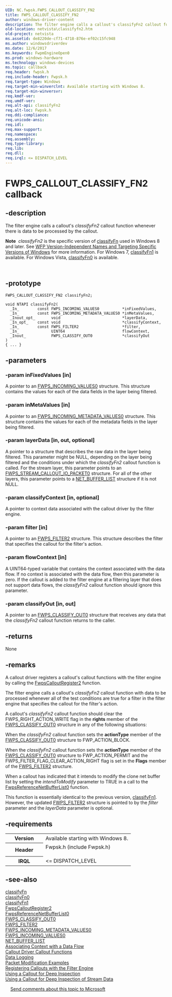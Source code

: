 ```yaml
---
UID: NC.fwpsk.FWPS_CALLOUT_CLASSIFY_FN2
title: FWPS_CALLOUT_CLASSIFY_FN2
author: windows-driver-content
description: The filter engine calls a callout's classifyFn2 callout function whenever there is data to be processed by the callout.Note  classifyFn2 is the specific version of classifyFn used in Windows 8 and later.
old-location: netvista\classifyfn2.htm
old-project: netvista
ms.assetid: de8220de-cf71-4718-876e-ef02c15fc948
ms.author: windowsdriverdev
ms.date: 12/6/2017
ms.keywords: FwpmEngineOpen0
ms.prod: windows-hardware
ms.technology: windows-devices
ms.topic: callback
req.header: fwpsk.h
req.include-header: Fwpsk.h
req.target-type: Windows
req.target-min-winverclnt: Available starting with Windows 8.
req.target-min-winversvr: 
req.kmdf-ver: 
req.umdf-ver: 
req.alt-api: classifyFn2
req.alt-loc: Fwpsk.h
req.ddi-compliance: 
req.unicode-ansi: 
req.idl: 
req.max-support: 
req.namespace: 
req.assembly: 
req.type-library: 
req.lib: 
req.dll: 
req.irql: <= DISPATCH_LEVEL
---
```


# FWPS_CALLOUT_CLASSIFY_FN2 callback



## -description
The filter engine calls a callout's 
  <i>classifyFn2</i> callout function whenever there is data to be processed by the callout.<div class="alert"><b>Note</b>  <i>classifyFn2</i> is the specific version of <a href="netvista.classifyfn">classifyFn</a> used in Windows 8 and later. See <a href="fwp.wfp_version-independent_names_and_targeting_specific_versions_of_windows">WFP Version-Independent Names and Targeting Specific Versions of Windows</a> for more information. For Windows 7, <a href="..\fwpsk\nc-fwpsk-fwps_callout_classify_fn1.md">classifyFn1</a> is available. For Windows Vista, <a href="..\fwpsk\nc-fwpsk-fwps_callout_classify_fn0.md">classifyFn0</a> is available.</div>
<div> </div>



## -prototype

````
FWPS_CALLOUT_CLASSIFY_FN2 classifyFn2;

void NTAPI classifyFn2(
  _In_        const FWPS_INCOMING_VALUES0          *inFixedValues,
  _In_        const FWPS_INCOMING_METADATA_VALUES0 *inMetaValues,
  _Inout_opt_       void                           *layerData,
  _In_opt_    const void                           *classifyContext,
  _In_        const FWPS_FILTER2                   *filter,
  _In_              UINT64                         flowContext,
  _Inout_           FWPS_CLASSIFY_OUT0             *classifyOut
)
{ ... }
````


## -parameters

### -param inFixedValues [in]

A pointer to an 
     <a href="netvista.fwps_incoming_values0">FWPS_INCOMING_VALUES0</a> structure. This
     structure contains the values for each of the data fields in the layer being filtered.

### -param inMetaValues [in]

A pointer to an 
     <a href="netvista.fwps_incoming_metadata_values0">
     FWPS_INCOMING_METADATA_VALUES0</a> structure. This structure contains the values for each of the
     metadata fields in the layer being filtered.

### -param layerData [in, out, optional]

A pointer to a structure that describes the raw data in the layer being filtered. This parameter
     might be NULL, depending on the layer being filtered and the conditions under which the 
     <i>classifyFn2</i> callout function is called. For the stream layer, this parameter points to an 
     <a href="netvista.fwps_stream_callout_io_packet0">
     FWPS_STREAM_CALLOUT_IO_PACKET0</a> structure. For all of the other layers, this parameter points to a 
     <a href="netvista.net_buffer_list">NET_BUFFER_LIST</a> structure if it is not
     NULL.

### -param classifyContext [in, optional]

A pointer to context data associated with the callout driver by the filter engine.

### -param filter [in]

A pointer to an 
     <a href="netvista.fwps_filter2">FWPS_FILTER2</a> structure. This structure
     describes the filter that specifies the callout for the filter's action.

### -param flowContext [in]

A UINT64-typed variable that contains the context associated with the data flow. If no context is
     associated with the data flow, then this parameter is zero. If the callout is added to the filter engine
     at a filtering layer that does not support data flows, the 
     <i>classifyFn2</i> callout function should ignore this parameter.

### -param classifyOut [in, out]

A pointer to an 
     <a href="netvista.fwps_classify_out0">FWPS_CLASSIFY_OUT0</a> structure that
     receives any data that the 
     <i>classifyFn2</i> callout function returns to the caller.

## -returns
None

## -remarks
A callout driver registers a callout's callout functions with the filter engine by calling the 
    <a href="netvista.fwpscalloutregister2">FwpsCalloutRegister2</a> function.

The filter engine calls a callout's 
    <i>classifyFn2</i> callout function with data to be processed whenever all of the test conditions are true
    for a filter in the filter engine that specifies the callout for the filter's action.

A callout's 
    <i>classifyFn2</i> callout function should clear the FWPS_RIGHT_ACTION_WRITE flag in the 
    <b>rights</b> member of the 
    <a href="netvista.fwps_classify_out0">FWPS_CLASSIFY_OUT0</a> structure in any of
    the following situations:

When the 
      <i>classifyFn2</i> callout function sets the 
      <b>actionType</b> member of the 
      <a href="netvista.fwps_classify_out0">FWPS_CLASSIFY_OUT0</a> structure to
      FWP_ACTION_BLOCK.

When the 
      <i>classifyFn2</i> callout function sets the 
      <b>actionType</b> member of the 
      <a href="netvista.fwps_classify_out0">FWPS_CLASSIFY_OUT0</a> structure to
      FWP_ACTION_PERMIT and the FWPS_FILTER_FLAG_CLEAR_ACTION_RIGHT flag is set in the 
      <b>Flags</b> member of the 
      <a href="netvista.fwps_filter2">FWPS_FILTER2</a> structure.

When a callout has indicated that it intends to modify the clone net buffer list by setting the 
      <i>intendToModify</i> parameter to TRUE in a call to the 
      <a href="netvista.fwpsreferencenetbufferlist0">
      FwpsReferenceNetBufferList0</a> function.

This function is essentially identical to the previous version, 
    <a href="..\fwpsk\nc-fwpsk-fwps_callout_classify_fn1.md">classifyFn1</a>. However, the updated <a href="netvista.fwps_filter2">FWPS_FILTER2</a> structure is pointed to by the 
       <i>filter</i> parameter and the <i>layerData</i> parameter is optional.

## -requirements
<table>
<tr>
<th width="30%">
Version
</th>
<td width="70%">
Available starting with Windows 8.
</td>
</tr>
<tr>
<th width="30%">
Header
</th>
<td width="70%">
<dl>
<dt>Fwpsk.h (include Fwpsk.h)</dt>
</dl>
</td>
</tr>
<tr>
<th width="30%">
IRQL
</th>
<td width="70%">
&lt;= DISPATCH_LEVEL
</td>
</tr>
</table>

## -see-also
<dl>
<dt>
<a href="netvista.classifyfn">classifyFn</a>
</dt>
<dt>
<a href="..\fwpsk\nc-fwpsk-fwps_callout_classify_fn0.md">classifyFn0</a>
</dt>
<dt>
<a href="..\fwpsk\nc-fwpsk-fwps_callout_classify_fn1.md">classifyFn1</a>
</dt>
<dt>
<a href="netvista.fwpscalloutregister2">FwpsCalloutRegister2</a>
</dt>
<dt>
<a href="netvista.fwpsreferencenetbufferlist0">FwpsReferenceNetBufferList0</a>
</dt>
<dt>
<a href="netvista.fwps_classify_out0">FWPS_CLASSIFY_OUT0</a>
</dt>
<dt>
<a href="netvista.fwps_filter2">FWPS_FILTER2</a>
</dt>
<dt>
<a href="netvista.fwps_incoming_metadata_values0">
   FWPS_INCOMING_METADATA_VALUES0</a>
</dt>
<dt>
<a href="netvista.fwps_incoming_values0">FWPS_INCOMING_VALUES0</a>
</dt>
<dt>
<a href="netvista.net_buffer_list">NET_BUFFER_LIST</a>
</dt>
<dt>
<a href="netvista.associating_context_with_a_data_flow">Associating Context with a Data Flow</a>
</dt>
<dt>
<a href="netvista.callout_driver_callout_functions">Callout Driver Callout Functions</a>
</dt>
<dt>
<a href="netvista.data_logging">Data Logging</a>
</dt>
<dt>
<a href="netvista.packet_modification_examples">Packet Modification Examples</a>
</dt>
<dt>
<a href="netvista.registering_callouts_with_the_filter_engine">Registering Callouts with the Filter Engine</a>
</dt>
<dt>
<a href="netvista.using_a_callout_for_deep_inspection">Using a Callout for Deep Inspection</a>
</dt>
<dt>
<a href="netvista.using_a_callout_for_deep_inspection_of_stream_data">Using a Callout
    for Deep Inspection of Stream Data</a>
</dt>
</dl>
 
 
<a href="mailto:wsddocfb@microsoft.com?subject=Documentation%20feedback [netvista\netvista]:%20FWPS_CALLOUT_CLASSIFY_FN2 callback function%20 RELEASE:%20(12/6/2017)&amp;body=%0A%0APRIVACY STATEMENT%0A%0AWe use your feedback to improve the documentation. We don't use your email address for any other purpose, and we'll remove your email address from our system after the issue that you're reporting is fixed. While we're working to fix this issue, we might send you an email message to ask for more info. Later, we might also send you an email message to let you know that we've addressed your feedback.%0A%0AFor more info about Microsoft's privacy policy, see http://privacy.microsoft.com/en-us/default.aspx." title="Send comments about this topic to Microsoft">Send comments about this topic to Microsoft</a>
